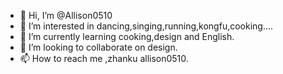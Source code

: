 - 👋 Hi, I’m @Allison0510
- 👀 I’m interested in dancing,singing,running,kongfu,cooking....
- 🌱 I’m currently learning cooking,design and English.
- 💞️ I’m looking to collaborate on design.
- 📫 How to reach me ,zhanku allison0510.

<!---
Allison0510/Allison0510 is a ✨ special ✨ repository because its `README.md` (this file) appears on your GitHub profile.
You can click the Preview link to take a look at your changes.
--->
